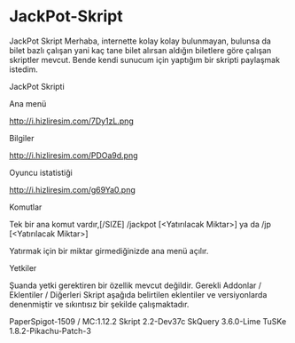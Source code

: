 # JackPot-Skript
JackPot Skript
Merhaba, internette kolay kolay bulunmayan, bulunsa da bilet bazlı çalışan yani kaç tane bilet alırsan aldığın biletlere göre çalışan skriptler mevcut. Bende kendi sunucum için yaptığım bir skripti paylaşmak istedim.

JackPot Skripti

Ana menü

http://i.hizliresim.com/7Dy1zL.png

Bilgiler

http://i.hizliresim.com/PDOa9d.png

Oyuncu istatistiği

http://i.hizliresim.com/g69Ya0.png

Komutlar

Tek bir ana komut vardır,[/SIZE]
/jackpot [<Yatırılacak Miktar>]
ya da
/jp [<Yatırılacak Miktar>]

Yatırmak için bir miktar girmediğinizde ana menü açılır.

Yetkiler

Şuanda yetki gerektiren bir özellik mevcut değildir.
Gerekli Addonlar / Eklentiler / Diğerleri
Skript aşağıda belirtilen eklentiler ve versiyonlarda denenmiştir ve sıkıntısız bir şekilde çalışmaktadır.

PaperSpigot-1509 / MC:1.12.2
Skript 2.2-Dev37c
SkQuery 3.6.0-Lime
TuSKe 1.8.2-Pikachu-Patch-3
